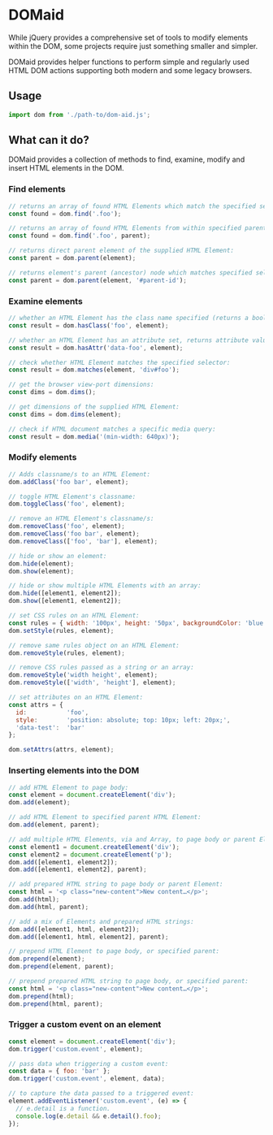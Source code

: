 # DOMaid

While jQuery provides a comprehensive set of tools to modify elements within the DOM, some projects require just something smaller and simpler.

DOMaid provides helper functions to perform simple and regularly used HTML DOM actions supporting both modern and some legacy browsers.

## Usage

```javascript
import dom from './path-to/dom-aid.js';
```

## What can it do?

DOMaid provides a collection of methods to find, examine, modify and insert HTML elements in the DOM.

### Find elements

```javascript
// returns an array of found HTML Elements which match the specified selector:
const found = dom.find('.foo');

// returns an array of found HTML Elements from within specified parent HTML Element:
const found = dom.find('.foo', parent);

// returns direct parent element of the supplied HTML Element:
const parent = dom.parent(element);

// returns element's parent (ancestor) node which matches specified selector:
const parent = dom.parent(element, '#parent-id');
```

### Examine elements

```javascript
// whether an HTML Element has the class name specified (returns a boolean):
const result = dom.hasClass('foo', element);

// whether an HTML Element has an attribute set, returns attribute value or false:
const result = dom.hasAttr('data-foo', element);

// check whether HTML Element matches the specified selector:
const result = dom.matches(element, 'div#foo');

// get the browser view-port dimensions:
const dims = dom.dims();

// get dimensions of the supplied HTML Element:
const dims = dom.dims(element);

// check if HTML document matches a specific media query:
const result = dom.media('(min-width: 640px)');
```

### Modify elements

```javascript
// Adds classname/s to an HTML Element:
dom.addClass('foo bar', element);

// toggle HTML Element's classname:
dom.toggleClass('foo', element);

// remove an HTML Element's classname/s:
dom.removeClass('foo', element);
dom.removeClass('foo bar', element);
dom.removeClass(['foo', 'bar'], element);

// hide or show an element:
dom.hide(element);
dom.show(element);

// hide or show multiple HTML Elements with an array:
dom.hide([element1, element2]);
dom.show([element1, element2]);

// set CSS rules on an HTML Element:
const rules = { width: '100px', height: '50px', backgroundColor: 'blue' };
dom.setStyle(rules, element);

// remove same rules object on an HTML Element:
dom.removeStyle(rules, element);

// remove CSS rules passed as a string or an array:
dom.removeStyle('width height', element);
dom.removeStyle(['width', 'height'], element);

// set attributes on an HTML Element:
const attrs = {
  id:           'foo',
  style:        'position: absolute; top: 10px; left: 20px;',
  'data-test':  'bar'
};

dom.setAttrs(attrs, element);
```

### Inserting elements into the DOM

```javascript
// add HTML Element to page body:
const element = document.createElement('div');
dom.add(element);

// add HTML Element to specified parent HTML Element:
dom.add(element, parent);

// add multiple HTML Elements, via and Array, to page body or parent Element:
const element1 = document.createElement('div');
const element2 = document.createElement('p');
dom.add([element1, element2]);
dom.add([element1, element2], parent);

// add prepared HTML string to page body or parent Element:
const html = '<p class="new-content">New content…</p>';
dom.add(html);
dom.add(html, parent);

// add a mix of Elements and prepared HTML strings:
dom.add([element1, html, element2]);
dom.add([element1, html, element2], parent);

// prepend HTML Element to page body, or specified parent:
dom.prepend(element);
dom.prepend(element, parent);

// prepend prepared HTML string to page body, or specified parent:
const html = '<p class="new-content">New content…</p>';
dom.prepend(html);
dom.prepend(html, parent);
```

### Trigger a custom event on an element

```javascript
const element = document.createElement('div');
dom.trigger('custom.event', element);

// pass data when triggering a custom event:
const data = { foo: 'bar' };
dom.trigger('custom.event', element, data);

// to capture the data passed to a triggered event:
element.addEventListener('custom.event', (e) => {
  // e.detail is a function.
  console.log(e.detail && e.detail().foo);
});
